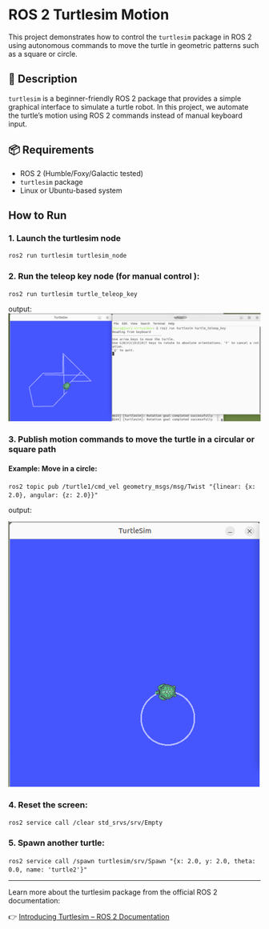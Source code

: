 # ROS 2 Turtlesim Motion

This project demonstrates how to control the `turtlesim` package in ROS 2 using autonomous commands to move the turtle in geometric patterns such as a square or circle.

## 🐢 Description

`turtlesim` is a beginner-friendly ROS 2 package that provides a simple graphical interface to simulate a turtle robot. In this project, we automate the turtle’s motion using ROS 2 commands instead of manual keyboard input.

## 📦 Requirements

- ROS 2 (Humble/Foxy/Galactic tested)
- `turtlesim` package
- Linux or Ubuntu-based system 

##  How to Run

### 1. Launch the turtlesim node

```bash
ros2 run turtlesim turtlesim_node
```

### 2. Run the teleop key node (for manual control ):
`ros2 run turtlesim turtle_teleop_key`

output:
![photo](move-with-key.png)


### 3.  Publish motion commands to move the turtle in a circular or square path

#### Example: Move in a circle:
`ros2 topic pub /turtle1/cmd_vel geometry_msgs/msg/Twist "{linear: {x: 2.0}, angular: {z: 2.0}}"
`

output:

![photo](circle.png)


### 4. Reset the screen:
`ros2 service call /clear std_srvs/srv/Empty
`

### 5. Spawn another turtle:
`ros2 service call /spawn turtlesim/srv/Spawn "{x: 2.0, y: 2.0, theta: 0.0, name: 'turtle2'}"
`

---

Learn more about the turtlesim package from the official ROS 2 documentation:

👉 [Introducing Turtlesim – ROS 2 Documentation](https://docs.ros.org/en/foxy/Tutorials/Beginner-CLI-Tools/Introducing-Turtlesim/Introducing-Turtlesim.html)

